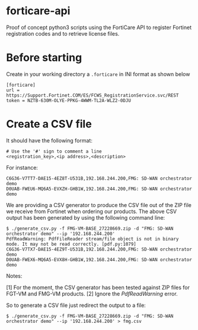 # forticare-api

Proof of concept python3 scripts using the FortiCare API to register Fortinet
registration codes and to retrieve license files.

# Before starting

Create in your working directory a `.forticare` in INI format as shown below

```
[forticare]
url = https://Support.Fortinet.COM/ES/FCWS_RegistrationService.svc/REST
token = NZTB-630M-OLYE-PPKG-4WWM-TL2A-WLZ2-0DJU
```
# Create a CSV file

It should have the following format:

```
# Use the '#' sign to comment a line
<registration_key>,<ip address>,<description>
```

For instance:

```
C6G36-V7TT7-DAE15-4EZ8T-U531B,192.168.244.200,FMG: SD-WAN orchestrator demo
D0UAB-FWEU6-MQ6A5-EVXZH-GHB1W,192.168.244.200,FMG: SD-WAN orchestrator demo
```

We are providing a CSV generator to produce the CSV file out of the ZIP file we
receive from Fortinet when ordering our products.
The above CSV output has been generated by using the following command line:

```
$ ./generate_csv.py -f FMG-VM-BASE_27228669.zip -d "FMG: SD-WAN orchestrator demo" --ip '192.168.244.200'
PdfReadWarning: PdfFileReader stream/file object is not in binary mode. It may not be read correctly. [pdf.py:1079]
C6G36-V7TX7-DAE15-4EZ9T-U531B,192.168.244.200,FMG: SD-WAN orchestrator demo
D0UAB-FWEX6-MQ6A5-EVX8H-GHB1W,192.168.244.200,FMG: SD-WAN orchestrator demo
```

Notes:

  [1] For the moment, the CSV generator has been tested against ZIP files for
      FGT-VM and FMG-VM products. 
  [2] Ignore the *PdfReadWarning* error.

So to generate a CSV file just redirect the output to a file:

```
$ ./generate_csv.py -f FMG-VM-BASE_27228669.zip -d "FMG: SD-WAN orchestrator demo" --ip '192.168.244.200' > fmg.csv
````



